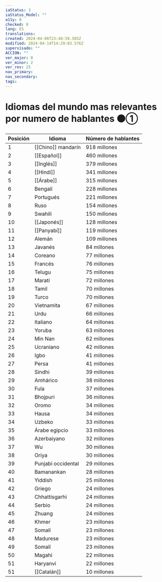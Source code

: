 ```yaml
---
iaStatus: 3
iaStatus_Model: ""
a11y: 0
checked: 0
lang: ES
translations: 
created: 2024-04-06T23:48:59.585Z
modified: 2024-04-14T14:29:03.576Z
supervisado: ""
ACCION: ""
ver_major: 0
ver_minor: 2
ver_rev: 25
nav_primary: 
nav_secondary: 
tags:
---
```

# Idiomas del mundo mas relevantes por numero de hablantes ⚫①

  
| Posición | Idioma | Número de hablantes |
| --- | --- | --- |
| 1 | [[Chino]] mandarín | 918 millones |
| 2 | [[Español]] | 460 millones |
| 3 | [[Inglés]] | 379 millones |
| 4 | [[Hindi]] | 341 millones |
| 5 | [[Árabe]] | 315 millones |
| 6 | Bengalí | 228 millones |
| 7 | Portugués | 221 millones |
| 8 | Ruso | 154 millones |
| 9 | Swahili | 150 millones |
| 10 | [[Japonés]] | 128 millones |
| 11 | [[Panyabí]] | 119 millones |
| 12 | Alemán | 109 millones |
| 13 | Javanés | 84 millones |
| 14 | Coreano | 77 millones |
| 15 | Francés | 76 millones |
| 16 | Telugu | 75 millones |
| 17 | Maratí | 72 millones |
| 18 | Tamil | 70 millones |
| 19 | Turco | 70 millones |
| 20 | Vietnamita | 67 millones |
| 21 | Urdu | 66 millones |
| 22 | Italiano | 64 millones |
| 23 | Yoruba | 63 millones |
| 24 | Min Nan | 62 millones |
| 25 | Ucraniano | 42 millones |
| 26 | Igbo | 41 millones |
| 27 | Persa | 41 millones |
| 28 | Sindhi | 39 millones |
| 29 | Amhárico | 38 millones |
| 30 | Fula | 37 millones |
| 31 | Bhojpuri | 36 millones |
| 32 | Oromo | 34 millones |
| 33 | Hausa | 34 millones |
| 34 | Uzbeko | 33 millones |
| 35 | Árabe egipcio | 33 millones |
| 36 | Azerbaiyano | 32 millones |
| 37 | Wu | 30 millones |
| 38 | Oriya | 30 millones |
| 39 | Punjabi occidental | 29 millones |
| 40 | Bamanankan | 28 millones |
| 41 | Yiddish | 25 millones |
| 42 | Griego | 24 millones |
| 43 | Chhattisgarhi | 24 millones |
| 44 | Serbio | 24 millones |
| 45 | Zhuang | 24 millones |
| 46 | Khmer | 23 millones |
| 47 | Somalí | 23 millones |
| 48 | Madurese | 23 millones |
| 49 | Somalí | 23 millones |
| 50 | Magahi | 22 millones |
| 51 | Haryanvi | 22 millones |
| 51 | [[Catalán]] | 10 millones |
